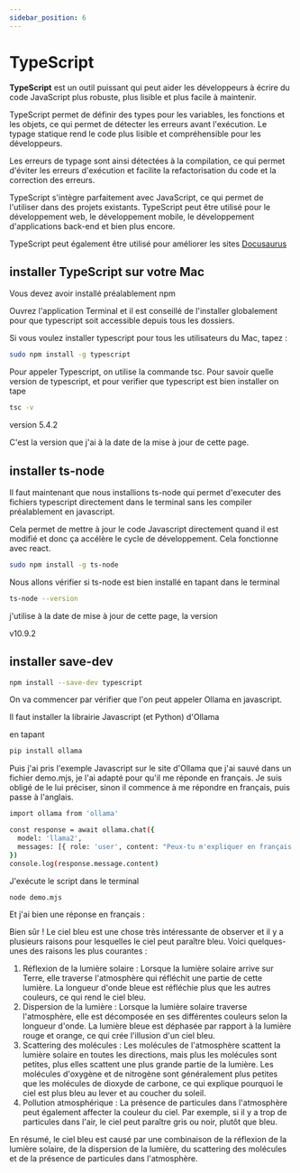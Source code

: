 ```yaml
---
sidebar_position: 6
---
```


# TypeScript

**TypeScript** est un outil puissant qui peut aider les développeurs à écrire du code JavaScript plus robuste, plus lisible et plus facile à maintenir.

TypeScript permet de définir des types pour les variables, les fonctions et les objets, ce qui permet de détecter les erreurs avant l'exécution. Le typage statique rend le code plus lisible et compréhensible pour les développeurs.

Les erreurs de typage sont ainsi détectées à la compilation, ce qui permet d'éviter les erreurs d'exécution et facilite la refactorisation du code et la correction des erreurs.

TypeScript s'intègre parfaitement avec JavaScript, ce qui permet de l'utiliser dans des projets existants. TypeScript peut être utilisé pour le développement web, le développement mobile, le développement d'applications back-end et bien plus encore.

TypeScript peut également être utilisé pour améliorer les sites [Docusaurus](/docs/installer/outils/Docusaurus)

## installer TypeScript sur votre Mac

Vous devez avoir installé préalablement npm

Ouvrez l'application Terminal et il est conseillé de l'installer globalement pour que typescript soit accessible depuis tous les dossiers.

Si vous voulez installer typescript pour tous les utilisateurs du Mac, tapez :

```bash
sudo npm install -g typescript
```

Pour appeler Typescript, on utilise la commande tsc. Pour savoir quelle version de typescript, et pour verifier que typescript est bien installer on tape

```bash
tsc -v
```

version 5.4.2

C'est la version que j'ai à la date de la mise à jour de cette page.

## installer ts-node

Il faut maintenant que nous installions ts-node qui permet d'executer des fichiers typescript directement dans le terminal sans les compiler préalablement en javascript.

Cela permet de mettre à jour le code Javascript directement quand il est modifié et donc ça accélère le cycle de développement. Cela fonctionne avec react.


```bash
sudo npm install -g ts-node
```

Nous allons vérifier si ts-node est bien installé en tapant dans le terminal

```bash
ts-node --version
```

j'utilise à la date de mise à jour de cette page, la version 

v10.9.2

## installer save-dev


```bash
npm install --save-dev typescript
```


On va commencer par vérifier que l'on peut appeler Ollama en javascript.

Il faut installer la librairie Javascript (et Python) d'Ollama

en tapant

```bash
pip install ollama
```

Puis j'ai pris l'exemple Javascript sur le site d'Ollama que j'ai sauvé dans un fichier demo.mjs, je l'ai adapté pour qu'il me réponde en français. Je suis obligé de le lui préciser, sinon il commence à me répondre en français, puis passe à l'anglais.

```bash
import ollama from 'ollama'

const response = await ollama.chat({
  model: 'llama2',
  messages: [{ role: 'user', content: "Peux-tu m'expliquer en français pourquoi le ciel est bleu?" }],
})
console.log(response.message.content)
```

J'exécute le script dans le terminal

```bash
node demo.mjs
```

Et j'ai bien une réponse en français :

Bien sûr ! Le ciel bleu est une chose très intéressante de observer et il y a plusieurs raisons pour lesquelles le ciel peut paraître bleu. Voici quelques-unes des raisons les plus courantes :

1. Réflexion de la lumière solaire : Lorsque la lumière solaire arrive sur Terre, elle traverse l'atmosphère qui réfléchit une partie de cette lumière. La longueur d'onde bleue est réfléchie plus que les autres couleurs, ce qui rend le ciel bleu.
2. Dispersion de la lumière : Lorsque la lumière solaire traverse l'atmosphère, elle est décomposée en ses différentes couleurs selon la longueur d'onde. La lumière bleue est déphasée par rapport à la lumière rouge et orange, ce qui crée l'illusion d'un ciel bleu.
3. Scattering des molécules : Les molécules de l'atmosphère scattent la lumière solaire en toutes les directions, mais plus les molécules sont petites, plus elles scattent une plus grande partie de la lumière. Les molécules d'oxygène et de nitrogène sont généralement plus petites que les molécules de dioxyde de carbone, ce qui explique pourquoi le ciel est plus bleu au lever et au coucher du soleil.
4. Pollution atmosphérique : La présence de particules dans l'atmosphère peut également affecter la couleur du ciel. Par exemple, si il y a trop de particules dans l'air, le ciel peut paraître gris ou noir, plutôt que bleu.

En résumé, le ciel bleu est causé par une combinaison de la réflexion de la lumière solaire, de la dispersion de la lumière, du scattering des molécules et de la présence de particules dans l'atmosphère.

